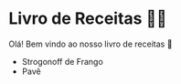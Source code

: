 # Livro de Receitas :man_cook:

Olá! Bem vindo ao nosso livro de receitas :wave:

- Strogonoff de Frango
- Pavê

